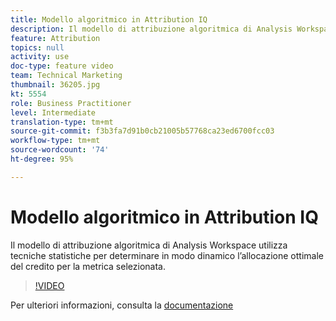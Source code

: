 ```yaml
---
title: Modello algoritmico in Attribution IQ
description: Il modello di attribuzione algoritmica di Analysis Workspace utilizza tecniche statistiche per determinare in modo dinamico l’allocazione ottimale del credito per la metrica selezionata.
feature: Attribution
topics: null
activity: use
doc-type: feature video
team: Technical Marketing
thumbnail: 36205.jpg
kt: 5554
role: Business Practitioner
level: Intermediate
translation-type: tm+mt
source-git-commit: f3b3fa7d91b0cb21005b57768ca23ed6700fcc03
workflow-type: tm+mt
source-wordcount: '74'
ht-degree: 95%

---
```



# Modello algoritmico in Attribution IQ

Il modello di attribuzione algoritmica di Analysis Workspace utilizza tecniche statistiche per determinare in modo dinamico l’allocazione ottimale del credito per la metrica selezionata.

>[!VIDEO](https://video.tv.adobe.com/v/36205/?quality=12&learn=on)

Per ulteriori informazioni, consulta la [documentazione](https://experienceleague.adobe.com/docs/analytics/analyze/analysis-workspace/attribution/algorithmic.html?lang=it-IT)
